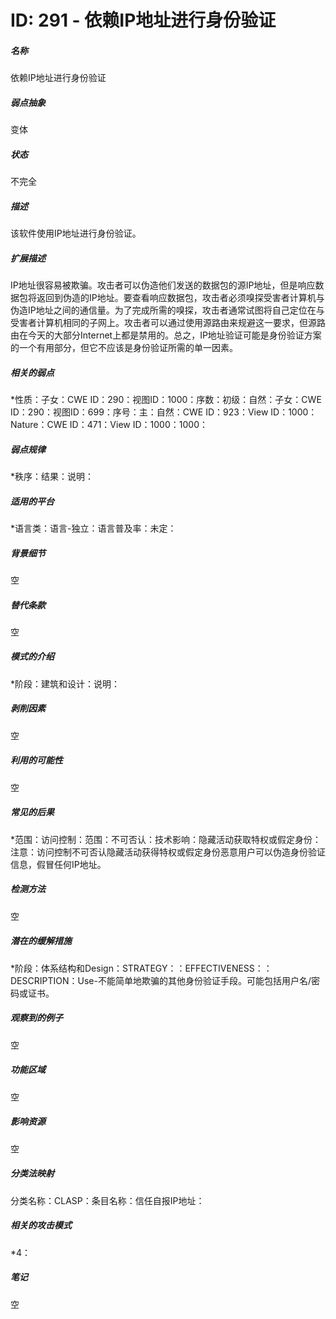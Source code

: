 # ID: 291 - 依赖IP地址进行身份验证
<h5>名称</h5>依赖IP地址进行身份验证
<h5>弱点抽象</h5>变体
<h5>状态</h5>不完全
<h5>描述</h5>该软件使用IP地址进行身份验证。
<h5>扩展描述</h5>IP地址很容易被欺骗。攻击者可以伪造他们发送的数据包的源IP地址，但是响应数据包将返回到伪造的IP地址。要查看响应数据包，攻击者必须嗅探受害者计算机与伪造IP地址之间的通信量。为了完成所需的嗅探，攻击者通常试图将自己定位在与受害者计算机相同的子网上。攻击者可以通过使用源路由来规避这一要求，但源路由在今天的大部分Internet上都是禁用的。总之，IP地址验证可能是身份验证方案的一个有用部分，但它不应该是身份验证所需的单一因素。
<h5>相关的弱点</h5>*性质：子女：CWE ID：290：视图ID：1000：序数：初级：自然：子女：CWE ID：290：视图ID：699：序号：主：自然：CWE ID：923：View ID：1000：Nature：CWE ID：471：View ID：1000：1000：
<h5>弱点规律</h5>*秩序：结果：说明：
<h5>适用的平台</h5>*语言类：语言-独立：语言普及率：未定：
<h5>背景细节</h5>空
<h5>替代条款</h5>空
<h5>模式的介绍</h5>*阶段：建筑和设计：说明：
<h5>剥削因素</h5>空
<h5>利用的可能性</h5>空
<h5>常见的后果</h5>*范围：访问控制：范围：不可否认：技术影响：隐藏活动获取特权或假定身份：注意：访问控制不可否认隐藏活动获得特权或假定身份恶意用户可以伪造身份验证信息，假冒任何IP地址。
<h5>检测方法</h5>空
<h5>潜在的缓解措施</h5>*阶段：体系结构和Design：STRATEGY：：EFFECTIVENESS：：DESCRIPTION：Use-不能简单地欺骗的其他身份验证手段。可能包括用户名/密码或证书。
<h5>观察到的例子</h5>空
<h5>功能区域</h5>空
<h5>影响资源</h5>空
<h5>分类法映射</h5>分类名称：CLASP：条目名称：信任自报IP地址：
<h5>相关的攻击模式</h5>*4：
<h5>笔记</h5>空

